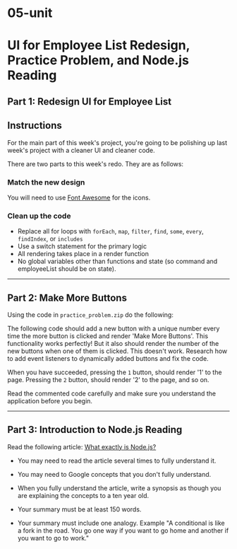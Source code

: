 # 05-unit

# UI for Employee List Redesign, Practice Problem, and Node.js Reading

## Part 1: Redesign UI for Employee List

## Instructions

For the main part of this week's project, you're going to be polishing up last week's project with a cleaner UI and cleaner code.

There are two parts to this week's redo. They are as follows:

### Match the new design

You will need to use [Font Awesome](https://fontawesome.com/) for the icons.

### Clean up the code

- Replace all for loops with `forEach`, `map`, `filter`, `find`, `some`, `every`, `findIndex`, or `includes`
- Use a switch statement for the primary logic
- All rendering takes place in a render function
- No global variables other than functions and state (so command and employeeList should be on state).

---

## Part 2: Make More Buttons

Using the code in `practice_problem.zip` do the following:

The following code should add a new button with a unique number every time the more button is clicked and render 'Make More Buttons'. This functionality works perfectly! But it also should render the number of the new buttons when one of them is clicked. This doesn't work. Research how to add event listeners to dynamically added buttons and fix the code.

When you have succeeded, pressing the `1` button, should render '1' to the page. Pressing the `2` button, should render '2' to the page, and so on.

Read the commented code carefully and make sure you understand the application before you begin.

---

## Part 3: Introduction to Node.js Reading

Read the following article: [What exactly is Node.js?](https://medium.freecodecamp.org/what-exactly-is-node-js-ae36e97449f5)

* You may need to read the article several times to fully understand it. 

* You may need to Google concepts that you don't fully understand. 

* When you fully understand the article, write a synopsis as though you are explaining the concepts to a ten year old. 

* Your summary must be at least 150 words.

* Your summary must include one analogy. Example "A conditional is like a fork in the road. You go one way if you want to go home and another if you want to go to work."

